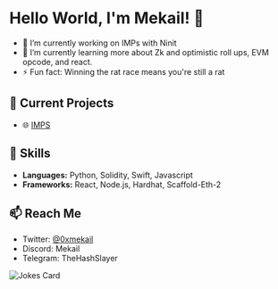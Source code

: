 # Hello World, I'm Mekail! 👋


- 🔭 I’m currently working on IMPs with Ninit 
- 🌱 I’m currently learning more about Zk and optimistic roll ups, EVM opcode, and react.
- ⚡ Fun fact: Winning the rat race means you're still a rat

<!--
**MekailTheMachine/MekailTheMachine** is a ✨ _special_ ✨ repository because its `README.md` (this file) appears on your GitHub profile.

Here are some ideas to get you started:

- 🔭 I’m currently working on ...
- 🌱 I’m currently learning ...
- 👯 I’m looking to collaborate on ...
- 🤔 I’m looking for help with ...
- 💬 Ask me about ...
- 📫 How to reach me: ...
- 😄 Pronouns: ...
- ⚡ Fun fact: ...
-->

## 🔭 Current Projects
- 🌐 [IMPS](https://github.com/Novus-Initium/IMPs)

## 🌟 Skills
- **Languages:** Python, Solidity, Swift, Javascript
- **Frameworks:** React, Node.js, Hardhat, Scaffold-Eth-2

## 📫 Reach Me
- Twitter: [@0xmekail](https://twitter.com/0xmekail)
- Discord: Mekail
- Telegram: TheHashSlayer

![Jokes Card](https://readme-jokes.vercel.app/api)


